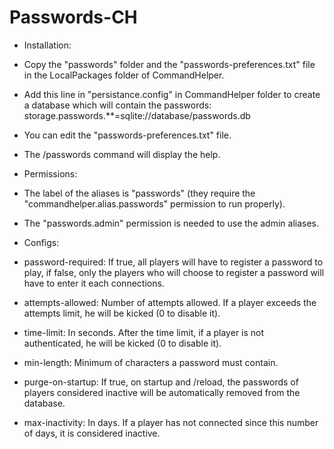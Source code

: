 Passwords-CH
============


- Installation:

 - Copy the "passwords" folder and the "passwords-preferences.txt" file in the LocalPackages folder of CommandHelper.

 - Add this line in "persistance.config" in CommandHelper folder to create a database which will contain the passwords: storage.passwords.**=sqlite://database/passwords.db

 - You can edit the "passwords-preferences.txt" file.

 - The /passwords command will display the help.


- Permissions:

 - The label of the aliases is "passwords" (they require the "commandhelper.alias.passwords" permission to run properly).

 - The "passwords.admin" permission is needed to use the admin aliases.


- Configs:

 - password-required: If true, all players will have to register a password to play, if false, only the players who will choose to register a password will have to enter it each connections.

 - attempts-allowed: Number of attempts allowed. If a player exceeds the attempts limit, he will be kicked (0 to disable it).

 - time-limit: In seconds. After the time limit, if a player is not authenticated, he will be kicked (0 to disable it).

 - min-length: Minimum of characters a password must contain.

 - purge-on-startup: If true, on startup and /reload, the passwords of players considered inactive will be automatically removed from the database.

 - max-inactivity: In days. If a player has not connected since this number of days, it is considered inactive.
